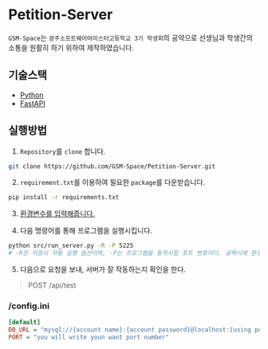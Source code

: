 # Petition-Server

`GSM-Space`는 `광주소프트웨어마이스터고등학교 3기 학생회`의 공약으로 선생님과 학생간의 소통을 원활히 하기 위하여 제작하였습니다.

## 기술스택
- [Python](https://www.python.org/)
- [FastAPI](https://fastapi.tiangolo.com/)

## 실행방법

1. `Repository`를 `clone` 합니다.
```sh
git clone https://github.com/GSM-Space/Petition-Server.git
```

2. `requirement.txt`를 이용하여 필요한 `package`를 다운받습니다.
```sh
pip install -r requirements.txt
```

3. [환경변수를 입력해줍니다.](#환경-변수)

4. 다음 명령어를 통해 프로그램을 실행시킵니다.
```sh
python src/run_server.py -R -P 5225
# -R은 저장시 자동 실행 옵션이며, -P는 프로그램을 동작시킬 포트 번호이다. 공백시에 환경변수에 입력된 값으로 실행됩니다.
```

5. 다음으로 요청을 보내, 서버가 잘 작동하는지 확인을 한다.

> POST /api/test

### /config.ini
```ini
[default]
DB_URL = "mysql://{account name}:{account password}@localhost:{using port number}/{DB name}?charset=utf8"
PORT = "you will write youn want port number"
```
